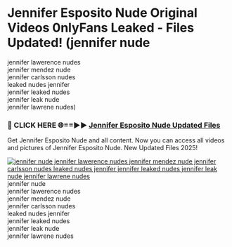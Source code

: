 # Jennifer Esposito Nude Original Videos 0nlyFans Leaked - Files Updated! (jennifer nude<br>
jennifer lawerence nudes<br>
jennifer mendez nude<br>
jennifer carlsson nudes<br>
leaked nudes jennifer<br>
jennifer leaked nudes<br>
jennifer leak nude<br>
jennifer lawrene nudes)

<h3>🔴 CLICK HERE 🌐==►► <a href="https://tinyurl.com/2p9ay9w9" rel="nofollow">Jennifer Esposito Nude Updated Files</a></h3>

Get Jennifer Esposito Nude and all content. Now you can access all videos and pictures of Jennifer Esposito Nude. New Updated Files 2025!

[![jennifer nude<br>
jennifer lawerence nudes<br>
jennifer mendez nude<br>
jennifer carlsson nudes<br>
leaked nudes jennifer<br>
jennifer leaked nudes<br>
jennifer leak nude<br>
jennifer lawrene nudes](https://i.imgur.com/KQgVmj3.gif)](https://tinyurl.com/2p9ay9w9)
jennifer nude<br>
jennifer lawerence nudes<br>
jennifer mendez nude<br>
jennifer carlsson nudes<br>
leaked nudes jennifer<br>
jennifer leaked nudes<br>
jennifer leak nude<br>
jennifer lawrene nudes